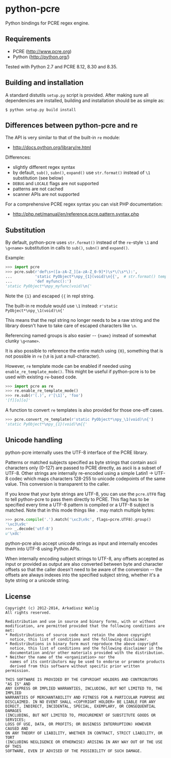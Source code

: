 python-pcre
===========

Python bindings for PCRE regex engine.


Requirements
------------

* PCRE (http://www.pcre.org)
* Python (http://python.org/)

Tested with Python 2.7 and PCRE 8.12, 8.30 and 8.35.


Building and installation
-------------------------

A standard distutils `setup.py` script is provided.
After making sure all dependencies are installed, building
and installation should be as simple as:

```
$ python setup.py build install
```


Differences between python-pcre and re
--------------------------------------

The API is very similar to that of the built-in `re` module:
* http://docs.python.org/library/re.html

Differences:

* slightly different regex syntax
* by default, `sub()`, `subn()`, `expand()` use `str.format()` instead of `\1` substitution
  (see below)
* `DEBUG` and `LOCALE` flags are not supported
* patterns are not cached
* scanner APIs are not supported

For a comprehensive PCRE regex syntax you can visit PHP documentation:
* http://php.net/manual/en/reference.pcre.pattern.syntax.php


Substitution
------------

By default, python-pcre uses `str.format()` instead of the `re`-style `\1` and `\g<name>`
substitution in calls to `sub()`, `subn()` and `expand()`.

Example:

```python
>>> import pcre
>>> pcre.sub(r'def\s+([a-zA-Z_][a-zA-Z_0-9]*)\s*\(\s*\):',
...          'static PyObject*\npy_{1}(void)\n{{',  # str.format() template
...          'def myfunc():')
'static PyObject*\npy_myfunc(void)\n{'
```
Note the `{1}` and escaped `{{` in repl string.

The built-in re module would use `\1` instead:
`r'static PyObject*\npy_\1(void)\n{'`

This means that the repl string no longer needs to be a raw string and the library doesn't
have to take care of escaped characters like `\n`.

Referencing named groups is also easier -- `{name}` instead of somewhat clunky `\g<name>`.

It is also possible to reference the entire match using `{0}`, something that is not
possible in `re` (`\0` is just a null-character).

However, `re` template mode can be enabled if needed using `enable_re_template_mode()`.
This might be useful if python-pcre is to be used with existing `re`-based code.

```python
>>> import pcre as re
>>> re.enable_re_template_mode()
>>> re.sub(r'(.)', r'[\1]', 'foo')
'[f][o][o]'
```

A function to convert `re` templates is also provided for those one-off cases.

```python
>>> pcre.convert_re_template(r'static PyObject*\npy_\1(void)\n{')
'static PyObject*\npy_{1}(void)\n{{'
```


Unicode handling
----------------

python-pcre internally uses the UTF-8 interface of the PCRE library.

Patterns or matched subjects specified as byte strings that contain ascii characters
only (0-127) are passed to PCRE directly, as ascii is a subset of UTF-8.
Other strings are internally re-encoded using a simple Latin1 -> UTF-8 codec which
maps characters 128-255 to unicode codepoints of the same value.  This conversion
is transparent to the caller.

If you know that your byte strings are UTF-8, you can use the `pcre.UTF8` flag
to tell python-pcre to pass them directly to PCRE.  This flag has to be specified
every time a UTF-8 pattern is compiled or a UTF-8 subject is matched.  Note that
in this mode things like `.` may match multiple bytes:

```python
>>> pcre.compile('.').match('\xc3\x9c', flags=pcre.UTF8).group()
'\xc3\x9c'
>>> _.decode('utf-8')
u'\xdc'
```

python-pcre also accept unicode strings as input and internally encodes them into
UTF-8 using Python APIs.

When internally encoding subject strings to UTF-8, any offsets accepted as input
or provided as output are also converted between byte and character offsets so that
the caller doesn't need to be aware of the conversion -- the offsets are always
indexes into the specified subject string, whether it's a byte string or a unicode
string.


License
-------

```
Copyright (c) 2012-2014, Arkadiusz Wahlig
All rights reserved.

Redistribution and use in source and binary forms, with or without
modification, are permitted provided that the following conditions are met:
* Redistributions of source code must retain the above copyright
  notice, this list of conditions and the following disclaimer.
* Redistributions in binary form must reproduce the above copyright
  notice, this list of conditions and the following disclaimer in the
  documentation and/or other materials provided with the distribution.
* Neither the name of the <organization> nor the
  names of its contributors may be used to endorse or promote products
  derived from this software without specific prior written permission.

THIS SOFTWARE IS PROVIDED BY THE COPYRIGHT HOLDERS AND CONTRIBUTORS "AS IS" AND
ANY EXPRESS OR IMPLIED WARRANTIES, INCLUDING, BUT NOT LIMITED TO, THE IMPLIED
WARRANTIES OF MERCHANTABILITY AND FITNESS FOR A PARTICULAR PURPOSE ARE
DISCLAIMED. IN NO EVENT SHALL <COPYRIGHT HOLDER> BE LIABLE FOR ANY
DIRECT, INDIRECT, INCIDENTAL, SPECIAL, EXEMPLARY, OR CONSEQUENTIAL DAMAGES
(INCLUDING, BUT NOT LIMITED TO, PROCUREMENT OF SUBSTITUTE GOODS OR SERVICES;
LOSS OF USE, DATA, OR PROFITS; OR BUSINESS INTERRUPTION) HOWEVER CAUSED AND
ON ANY THEORY OF LIABILITY, WHETHER IN CONTRACT, STRICT LIABILITY, OR TORT
(INCLUDING NEGLIGENCE OR OTHERWISE) ARISING IN ANY WAY OUT OF THE USE OF THIS
SOFTWARE, EVEN IF ADVISED OF THE POSSIBILITY OF SUCH DAMAGE.
```
